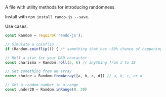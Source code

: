 A file with utility methods for introducing randomness.

Install with `npm install rando-js --save`.

Use cases:

```javascript
const Random = require('rando-js');

// Simulate a coinflip
if (Random.coinflip()) { /* something that has ~50% chance of happening */}

// Roll a stat for your D&D character
const charisma = Random.roll(3, 6) // anything from 3 to 18

// Get something from an array
const choice = Random.fromArray([a, b, c, d]) // a, b, c, or d

// Get a random number in a range
const under20 = Random.inRange(0, 20)

```